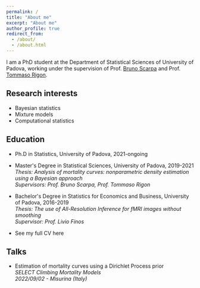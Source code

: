 ```yaml
---
permalink: /
title: "About me"
excerpt: "About me"
author_profile: true
redirect_from: 
  - /about/
  - /about.html
---
```


I am a PhD student at the Department of Statistical Sciences of University of Padova, working under the supervision of Prof. [Bruno Scarpa]("https://homes.stat.unipd.it/brunoscarpa/") and Prof. [Tommaso Rigon]("https://tommasorigon.github.io/").

Research interests
----
* Bayesian statistics
* Mixture models
* Computational statistics

Education
----
* Ph.D in Statistics, University of Padova, 2021-ongoing
* Master's Degree in Statistical Sciences, University of Padova, 2019-2021<br />
  *Thesis: Analysis of mortality curves: nonparametric density estimation using a Bayesian approach*<br />
  *Supervisors: Prof. Bruno Scarpa, Prof. Tommaso Rigon*
* Bachelor's Degree in Statistics for Economics and Business, University of Padova, 2016-2019<br />
  *Thesis: The use of *All-Resolution Inference* for fMRI images without smoothing*<br />
  *Supervisor: Prof. Livio Finos*

* See my full CV here

Talks
----
* Estimation of mortality curves using a Dirichlet Process prior<br />
  *SELECT Climbing Mortality Models*<br />
  *2022/09/02 - Misurina (Italy)*


